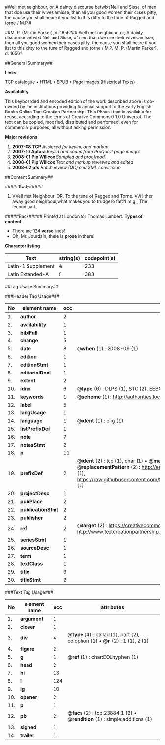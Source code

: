 #Well met neighbour, or, A dainty discourse betwixt Nell and Sisse, of men that doe use their wives amisse, then all you good women their cases pitty, the cause you shall heare if you list to this ditty to the tune of Ragged and torne / M.P.#

##M. P. (Martin Parker), d. 1656?##
Well met neighbour, or, A dainty discourse betwixt Nell and Sisse, of men that doe use their wives amisse, then all you good women their cases pitty, the cause you shall heare if you list to this ditty to the tune of Ragged and torne / M.P.
M. P. (Martin Parker), d. 1656?

##General Summary##

**Links**

[TCP catalogue](http://www.ota.ox.ac.uk/tcp/)  • 
[HTML](http://tei.it.ox.ac.uk/tcp/Texts-HTML/free/A08/A08990.html)  • 
[EPUB](http://tei.it.ox.ac.uk/tcp/Texts-EPUB/free/A08/A08990.epub) • 
[Page images (Historical Texts)](https://data.historicaltexts.jisc.ac.uk/view?pubId=eebo-20236017e&pageId=eebo-20236017e-23884-1)

**Availability**

This keyboarded and encoded edition of the
	       work described above is co-owned by the institutions
	       providing financial support to the Early English Books
	       Online Text Creation Partnership. This Phase I text is
	       available for reuse, according to the terms of Creative
	       Commons 0 1.0 Universal. The text can be copied,
	       modified, distributed and performed, even for
	       commercial purposes, all without asking permission.

**Major revisions**

1. __2007-08__ __TCP__ *Assigned for keying and markup*
1. __2007-10__ __Aptara__ *Keyed and coded from ProQuest page images*
1. __2008-01__ __Pip Willcox__ *Sampled and proofread*
1. __2008-01__ __Pip Willcox__ *Text and markup reviewed and edited*
1. __2008-02__ __pfs__ *Batch review (QC) and XML conversion*

##Content Summary##

#####Body#####

1. VVell met Neighbour: OR,
To the tune of Ragged and Torne.
VVHither away good neighbour,what makes you to trudge ſo faſt?I'm g
    _ The ſecond part,

#####Back#####
Printed at London for Thomas Lambert.
**Types of content**

  * There are 124 **verse** lines!
  * Oh, Mr. Jourdain, there is **prose** in there!

**Character listing**


|Text|string(s)|codepoint(s)|
|---|---|---|
|Latin-1 Supplement|é|233|
|Latin Extended-A|ſ|383|

##Tag Usage Summary##

###Header Tag Usage###

|No|element name|occ|attributes|
|---|---|---|---|
|1.|__author__|2||
|2.|__availability__|1||
|3.|__biblFull__|1||
|4.|__change__|5||
|5.|__date__|8| @__when__ (1) : 2008-09 (1)|
|6.|__edition__|1||
|7.|__editionStmt__|1||
|8.|__editorialDecl__|1||
|9.|__extent__|2||
|10.|__idno__|6| @__type__ (6) : DLPS (1), STC (2), EEBO-CITATION (1), OCLC (1), VID (1)|
|11.|__keywords__|1| @__scheme__ (1) : http://authorities.loc.gov/ (1)|
|12.|__label__|5||
|13.|__langUsage__|1||
|14.|__language__|1| @__ident__ (1) : eng (1)|
|15.|__listPrefixDef__|1||
|16.|__note__|7||
|17.|__notesStmt__|2||
|18.|__p__|11||
|19.|__prefixDef__|2| @__ident__ (2) : tcp (1), char (1)  •  @__matchPattern__ (2) : ([0-9\-]+):([0-9IVX]+) (1), (.+) (1)  •  @__replacementPattern__ (2) : http://eebo.chadwyck.com/downloadtiff?vid=$1&page=$2 (1), https://raw.githubusercontent.com/textcreationpartnership/Texts/master/tcpchars.xml#$1 (1)|
|20.|__projectDesc__|1||
|21.|__pubPlace__|2||
|22.|__publicationStmt__|2||
|23.|__publisher__|2||
|24.|__ref__|2| @__target__ (2) : https://creativecommons.org/publicdomain/zero/1.0/ (1), http://www.textcreationpartnership.org/docs/. (1)|
|25.|__seriesStmt__|1||
|26.|__sourceDesc__|1||
|27.|__term__|1||
|28.|__textClass__|1||
|29.|__title__|3||
|30.|__titleStmt__|2||


###Text Tag Usage###

|No|element name|occ|attributes|
|---|---|---|---|
|1.|__argument__|1||
|2.|__closer__|1||
|3.|__div__|4| @__type__ (4) : ballad (1), part (2), colophon (1)  •  @__n__ (2) : 1 (1), 2 (1)|
|4.|__figure__|2||
|5.|__g__|1| @__ref__ (1) : char:EOLhyphen (1)|
|6.|__head__|2||
|7.|__hi__|13||
|8.|__l__|124||
|9.|__lg__|10||
|10.|__opener__|2||
|11.|__p__|1||
|12.|__pb__|2| @__facs__ (2) : tcp:23884:1 (2)  •  @__rendition__ (1) : simple:additions (1)|
|13.|__signed__|1||
|14.|__trailer__|1||
